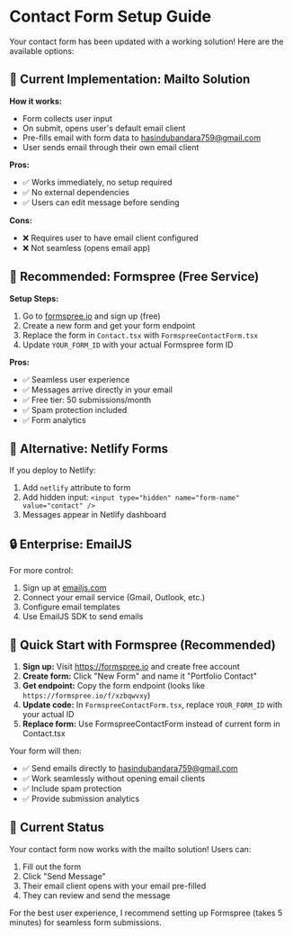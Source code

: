 # Contact Form Setup Guide

Your contact form has been updated with a working solution! Here are the available options:

## 🔧 **Current Implementation: Mailto Solution**

**How it works:**

- Form collects user input
- On submit, opens user's default email client
- Pre-fills email with form data to hasindubandara759@gmail.com
- User sends email through their own email client

**Pros:**

- ✅ Works immediately, no setup required
- ✅ No external dependencies
- ✅ Users can edit message before sending

**Cons:**

- ❌ Requires user to have email client configured
- ❌ Not seamless (opens email app)

## 🚀 **Recommended: Formspree (Free Service)**

**Setup Steps:**

1. Go to [formspree.io](https://formspree.io) and sign up (free)
2. Create a new form and get your form endpoint
3. Replace the form in `Contact.tsx` with `FormspreeContactForm.tsx`
4. Update `YOUR_FORM_ID` with your actual Formspree form ID

**Pros:**

- ✅ Seamless user experience
- ✅ Messages arrive directly in your email
- ✅ Free tier: 50 submissions/month
- ✅ Spam protection included
- ✅ Form analytics

## 📧 **Alternative: Netlify Forms**

If you deploy to Netlify:

1. Add `netlify` attribute to form
2. Add hidden input: `<input type="hidden" name="form-name" value="contact" />`
3. Messages appear in Netlify dashboard

## 🔒 **Enterprise: EmailJS**

For more control:

1. Sign up at [emailjs.com](https://emailjs.com)
2. Connect your email service (Gmail, Outlook, etc.)
3. Configure email templates
4. Use EmailJS SDK to send emails

## 🏁 **Quick Start with Formspree (Recommended)**

1. **Sign up:** Visit https://formspree.io and create free account
2. **Create form:** Click "New Form" and name it "Portfolio Contact"
3. **Get endpoint:** Copy the form endpoint (looks like `https://formspree.io/f/xzbqwvxy`)
4. **Update code:** In `FormspreeContactForm.tsx`, replace `YOUR_FORM_ID` with your actual ID
5. **Replace form:** Use FormspreeContactForm instead of current form in Contact.tsx

Your form will then:

- ✅ Send emails directly to hasindubandara759@gmail.com
- ✅ Work seamlessly without opening email clients
- ✅ Include spam protection
- ✅ Provide submission analytics

## 📝 **Current Status**

Your contact form now works with the mailto solution! Users can:

1. Fill out the form
2. Click "Send Message"
3. Their email client opens with your email pre-filled
4. They can review and send the message

For the best user experience, I recommend setting up Formspree (takes 5 minutes) for seamless form submissions.
